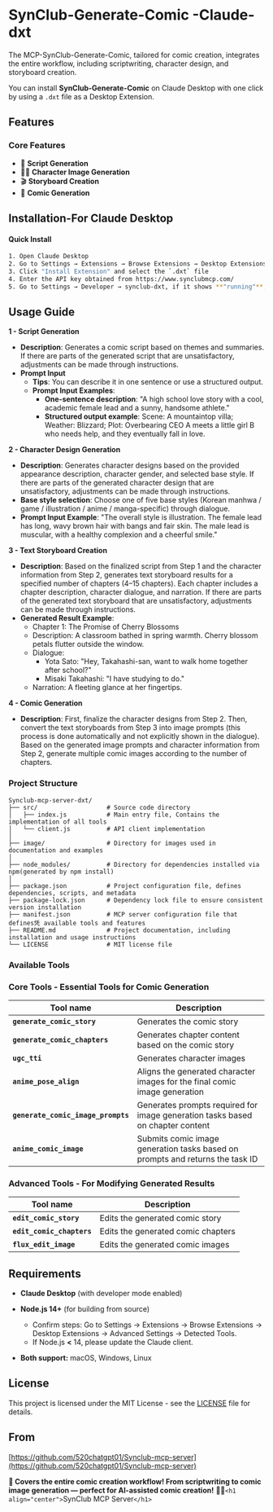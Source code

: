 # SynClub-Generate-Comic -Claude-dxt

The MCP-SynClub-Generate-Comic, tailored for comic creation, integrates the entire workflow, including scriptwriting, character design, and storyboard creation.

You can install **SynClub-Generate-Comic**  on Claude Desktop with one click by using a `.dxt` file as a Desktop Extension.

## Features

### Core Features

- 🔖 **Script Generation**
- 🧑‍🎨 **Character Image Generation**
- 🎬 **Storyboard Creation**
- 🎨 **Comic Generation**

## Installation-For Claude Desktop

#### Quick Install

```bash
1. Open Claude Desktop  
2. Go to Settings → Extensions → Browse Extensions → Desktop Extensions → Advanced Settings
3. Click "Install Extension" and select the `.dxt` file  
4. Enter the API key obtained from https://www.synclubmcp.com/
5. Go to Settings → Developer → synclub-dxt, if it shows **"running"**, the installation was successful
```

## Usage Guide

**1 - Script Generation**

- **Description**: Generates a comic script based on themes and summaries. If there are parts of the generated script that are unsatisfactory, adjustments can be made through instructions.
- **Prompt Input**
  - **Tips**: You can describe it in one sentence or use a structured output.
  - **Prompt Input Examples**:
    - **One-sentence description**: "A high school love story with a cool, academic female lead and a sunny, handsome athlete."
    - **Structured output example**: Scene: A mountaintop villa; Weather: Blizzard; Plot: Overbearing CEO A meets a little girl B who needs help, and they eventually fall in love.

**2 - Character Design Generation**

- **Description**: Generates character designs based on the provided appearance description, character gender, and selected base style. If there are parts of the generated character design that are unsatisfactory, adjustments can be made through instructions.
- **Base style selection**: Choose one of five base styles (Korean manhwa / game / illustration / anime / manga-specific) through dialogue.
- **Prompt Input Example**: "The overall style is illustration. The female lead has long, wavy brown hair with bangs and fair skin. The male lead is muscular, with a healthy complexion and a cheerful smile."

**3 - Text Storyboard Creation**

- **Description**: Based on the finalized script from Step 1 and the character information from Step 2, generates text storyboard results for a specified number of chapters (4–15 chapters). Each chapter includes a chapter description, character dialogue, and narration. If there are parts of the generated text storyboard that are unsatisfactory, adjustments can be made through instructions.
- **Generated Result Example**:
  - Chapter 1: The Promise of Cherry Blossoms
  - Description: A classroom bathed in spring warmth. Cherry blossom petals flutter outside the window.
  - Dialogue:
    - Yota Sato: "Hey, Takahashi-san, want to walk home together after school?"
    - Misaki Takahashi: "I have studying to do."
  - Narration: A fleeting glance at her fingertips.

**4 - Comic Generation**

- **Description**: First, finalize the character designs from Step 2. Then, convert the text storyboards from Step 3 into image prompts (this process is done automatically and not explicitly shown in the dialogue). Based on the generated image prompts and character information from Step 2, generate multiple comic images according to the number of chapters.

### Project Structure

```
Synclub-mcp-server-dxt/
├── src/                   # Source code directory
│   ├── index.js           # Main entry file, Contains the implementation of all tools
│   └── client.js          # API client implementation
│
├── image/                 # Directory for images used in documentation and examples
│
├── node_modules/          # Directory for dependencies installed via npm(generated by npm install)
│
├── package.json           # Project configuration file, defines dependencies, scripts, and metadata
├── package-lock.json      # Dependency lock file to ensure consistent version installation
├── manifest.json          # MCP server configuration file that defines凭 available tools and features
├── README.md              # Project documentation, including installation and usage instructions
└── LICENSE                # MIT license file
```

### Available Tools

### Core Tools - Essential Tools for Comic Generation

| Tool name                                  | Description                                                                    |
| ------------------------------------------ | ------------------------------------------------------------------------------ |
| **`generate_comic_story`**         | Generates the comic story                                                      |
| **`generate_comic_chapters`**      | Generates chapter content based on the comic story                             |
| **`ugc_tti`**                      | Generates character images                                                     |
| **`anime_pose_align`**             | Aligns the generated character images for the final comic image generation     |
| **`generate_comic_image_prompts`** | Generates prompts required for image generation tasks based on chapter content |
| **`anime_comic_image`**            | Submits comic image generation tasks based on prompts and returns the task ID  |

### Advanced Tools - For Modifying Generated Results

| Tool name                         | Description                        |
| --------------------------------- | ---------------------------------- |
| **`edit_comic_story`**    | Edits the generated comic story    |
| **`edit_comic_chapters`** | Edits the generated comic chapters |
| **`flux_edit_image`**     | Edits the generated comic images   |

## Requirements

- **Claude Desktop** (with developer mode enabled)
- **Node.js 14+** (for building from source)

  - Confirm steps: Go to Settings → Extensions → Browse Extensions → Desktop Extensions → Advanced Settings → Detected Tools.
  - If Node.js **<** 14, please update the Claude client.
- **Both support:** macOS, Windows, Linux

## License

This project is licensed under the MIT License - see the [LICENSE](https://github.com/520chatgpt01/Synclub-dxt/blob/main/LICENSE) file for details.

## From

[https://github.com/520chatgpt01/Synclub-mcp-server](https://github.com/520chatgpt01/Synclub-mcp-server)

**🎉 Covers the entire comic creation workflow! From scriptwriting to comic image generation — perfect for AI-assisted comic creation!** 🎨✨`<h1 align="center">`SynClub MCP Server`</h1>`
